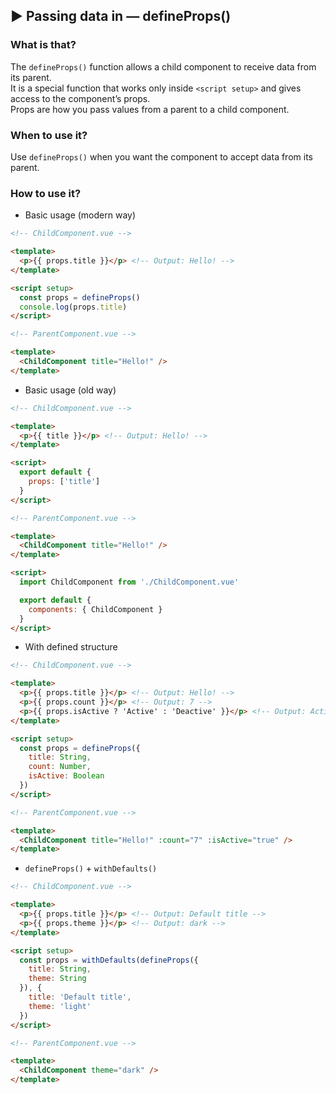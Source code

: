## ▶ Passing data in — defineProps()

### What is that?

The `defineProps()` function allows a child component to receive data from its parent.<br>
It is a special function that works only inside `<script setup>` and gives access to the component’s props.<br>
Props are how you pass values from a parent to a child component.

### When to use it?

Use `defineProps()` when you want the component to accept data from its parent.

### How to use it?

* Basic usage (modern way)

```html
<!-- ChildComponent.vue -->

<template>
  <p>{{ props.title }}</p> <!-- Output: Hello! -->
</template>

<script setup>
  const props = defineProps()
  console.log(props.title)
</script>

<!-- ParentComponent.vue -->

<template>
  <ChildComponent title="Hello!" />
</template>
```

* Basic usage (old way)

```html
<!-- ChildComponent.vue -->

<template>
  <p>{{ title }}</p> <!-- Output: Hello! -->
</template>

<script>
  export default {
    props: ['title']
  }
</script>

<!-- ParentComponent.vue -->

<template>
  <ChildComponent title="Hello!" />
</template>

<script>
  import ChildComponent from './ChildComponent.vue'

  export default {
    components: { ChildComponent }
  }
</script>
```

* With defined structure

```html
<!-- ChildComponent.vue -->

<template>
  <p>{{ props.title }}</p> <!-- Output: Hello! -->
  <p>{{ props.count }}</p> <!-- Output: 7 -->
  <p>{{ props.isActive ? 'Active' : 'Deactive' }}</p> <!-- Output: Active -->
</template>

<script setup>
  const props = defineProps({
    title: String,
    count: Number,
    isActive: Boolean
  })
</script>

<!-- ParentComponent.vue -->

<template>
  <ChildComponent title="Hello!" :count="7" :isActive="true" />
</template>
```

* `defineProps()` + `withDefaults()`

```html
<!-- ChildComponent.vue -->

<template>
  <p>{{ props.title }}</p> <!-- Output: Default title -->
  <p>{{ props.theme }}</p> <!-- Output: dark -->
</template>

<script setup>
  const props = withDefaults(defineProps({
    title: String,
    theme: String
  }), {
    title: 'Default title',
    theme: 'light'
  })
</script>

<!-- ParentComponent.vue -->

<template>
  <ChildComponent theme="dark" />
</template>
```
